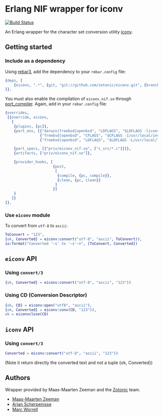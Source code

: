 # Erlang NIF wrapper for iconv

[![Build Status](https://travis-ci.org/zotonic/eiconv.svg?branch=master)](https://travis-ci.org/zotonic/eiconv)

An Erlang wrapper for the character set conversion utility [iconv](https://en.wikipedia.org/wiki/Iconv).

## Getting started

### Include as a dependency

Using [rebar3](http://www.rebar3.org/), add the dependency to your `rebar.config` file:

```erlang
{deps, [
	{eiconv, ".*", {git, "git://github.com/zotonic/eiconv.git", {branch, "master"}}}
]}.
```

You must also enable the compilation of `eiconv_nif.so` through [port_compiler](https://github.com/blt/port_compiler). Again, add in your `rebar.config` file:

```erlang
{overrides,
 [{override, eiconv,
   [
	{plugins, [pc]},
	{port_env, [{"darwin|freebsd|openbsd", "LDFLAGS", "$LDFLAGS -liconv"},
				{"freebsd|openbsd", "CFLAGS", "$CFLAGS -I/usr/local/include"},
				{"freebsd|openbsd", "LDFLAGS", "$LDFLAGS -L/usr/local/lib"}]},

	{port_specs, [{"priv/eiconv_nif.so", ["c_src/*.c"]}]},
	{artifacts, ["priv/eiconv_nif.so"]},

	{provider_hooks, [
					  {post,
					   [
						{compile, {pc, compile}},
						{clean, {pc, clean}}
					   ]
					  }]
	}
   ]}
]}.
```

### Use `eiconv` module

To convert from `utf-8` to `ascii`:

```erlang
ToConvert = "123",
{ok, Converted} = eiconv:convert("utf-8", "ascii", ToConvert)),
io:format("Converted '~s' to '~s'~n", [ToConvert, Converted])
```

## `eiconv` API

### Using `convert/3`

```erlang
{ok, Converted} = eiconv:convert("utf-8", "ascii", "123"))
```

### Using CD (Conversion Descriptor)

```erlang
{ok, CD} = eiconv:open("utf8", "ascii"),
{ok, Converted} = eiconv:conv(CD, "123")),
ok = eiconvclose(CD)
```

## `iconv` API

### Using `convert/3`

```erlang
Converted = eiconv:convert("utf-8", "ascii", "123"))
```

(Note it return directly the converted text and not a tuple {ok, Converted})

## Authors

Wrapper provided by Maas-Maarten Zeeman and the [Zotonic](https://github.com/zotonic) team.

* [Maas-Maarten Zeeman](https://github.com/mmzeeman)
* [Arjan Scherpenisse](https://github.com/arjan)
* [Marc Worrell](https://github.com/mworrell)
